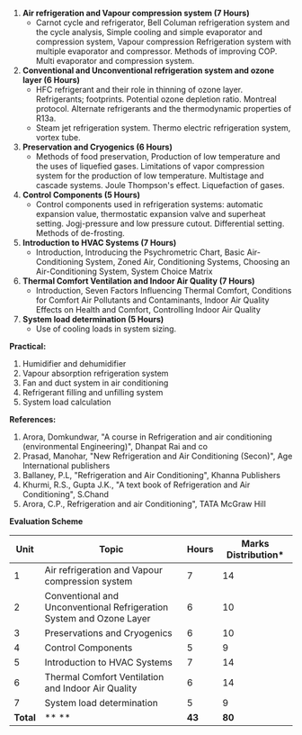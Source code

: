 1. **Air refrigeration and Vapour compression system (7 Hours)**
   * Carnot cycle and refrigerator, Bell Columan refrigeration system and the cycle analysis, Simple cooling and simple evaporator and compression system, Vapour compression Refrigeration system with multiple evaporator and compressor. Methods of improving COP. Multi evaporator and compression system.
2. **Conventional and Unconventional refrigeration system and ozone layer (6 Hours)**
   * HFC refrigerant and their role in thinning of ozone layer. Refrigerants; footprints. Potential ozone depletion ratio. Montreal protocol. Alternate refrigerants and the thermodynamic properties of R13a.
   * Steam jet refrigeration system. Thermo electric refrigeration system, vortex tube.
3. **Preservation and Cryogenics (6 Hours)**
   * Methods of food preservation, Production of low temperature and the uses of liquefied gases. Limitations of vapor compression system for the production of low temperature. Multistage and cascade systems. Joule Thompson's effect. Liquefaction of gases.
4. **Control Components (5 Hours)**
   * Control components used in refrigeration systems: automatic expansion value, thermostatic expansion valve and superheat setting. Jogj-pressure and low pressure cutout. Differential setting. Methods of de-frosting.
5. **Introduction to HVAC Systems (7 Hours)**
   * Introduction, Introducing the Psychrometric Chart, Basic Air-Conditioning System, Zoned Air, Conditioning Systems, Choosing an Air-Conditioning System, System Choice Matrix
6. **Thermal Comfort Ventilation and Indoor Air Quality (7 Hours)**
   * Introduction, Seven Factors Influencing Thermal Comfort, Conditions for Comfort Air Pollutants and Contaminants, Indoor Air Quality Effects on Health and Comfort, Controlling Indoor Air Quality
7. **System load determination (5 Hours)**
   * Use of cooling loads in system sizing.

**Practical:**

1. Humidifier and dehumidifier
2. Vapour absorption refrigeration system
3. Fan and duct system in air conditioning
4. Refrigerant filling and unfilling system
5. System load calculation

**References:**

1. Arora, Domkundwar, "A course in Refrigeration and air conditioning (environmental Engineering)", Dhanpat Rai and co
2. Prasad, Manohar, "New Refrigeration and Air Conditioning (Secon)", Age International publishers
3. Ballaney, P.L, "Refrigeration and Air Conditioning", Khanna Publishers
4. Khurmi, R.S., Gupta J.K., "A text book of Refrigeration and Air Conditioning", S.Chand
5. Arora, C.P., Refrigeration and air Conditioning", TATA McGraw Hill

**Evaluation Scheme**

| Unit      | Topic                                                                | Hours  | Marks Distribution* |
| --------- | -------------------------------------------------------------------- | ------ | ------------------- |
| 1         | Air refrigeration and Vapour compression system                      | 7      | 14                  |
| 2         | Conventional and Unconventional Refrigeration System and Ozone Layer | 6      | 10                  |
| 3         | Preservations and Cryogenics                                         | 6      | 10                  |
| 4         | Control Components                                                   | 5      | 9                   |
| 5         | Introduction to HVAC Systems                                         | 7      | 14                  |
| 6         | Thermal Comfort Ventilation and Indoor Air Quality                   | 6      | 14                  |
| 7         | System load determination                                            | 5      | 9                   |
| **Total** | **                                        **                         | **43** | **80**              |
